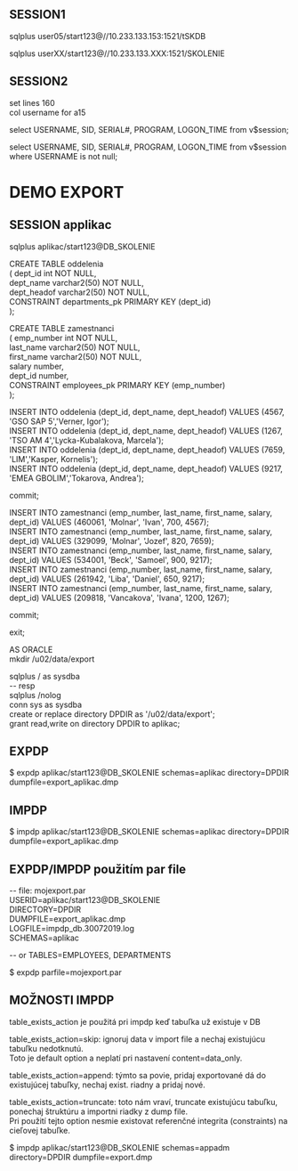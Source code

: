 ## SESSION1
sqlplus user05/start123@//10.233.133.153:1521/tSKDB <br />

sqlplus userXX/start123@//10.233.133.XXX:1521/SKOLENIE <br />

## SESSION2
set lines 160 <br />
col username for a15 <br />

select USERNAME, SID, SERIAL#, PROGRAM, LOGON_TIME from v$session;  <br />

select USERNAME, SID, SERIAL#, PROGRAM, LOGON_TIME from v$session where USERNAME is not null;  <br />


# DEMO EXPORT

## SESSION applikac

sqlplus aplikac/start123@DB_SKOLENIE <br />

CREATE TABLE oddelenia <br />
( dept_id int NOT NULL, <br />
  dept_name varchar2(50) NOT NULL, <br />
  dept_headof varchar2(50) NOT NULL, <br />
  CONSTRAINT departments_pk PRIMARY KEY (dept_id) <br />
); <br />


CREATE TABLE zamestnanci <br />
( emp_number int NOT NULL, <br />
  last_name varchar2(50) NOT NULL, <br />
  first_name varchar2(50) NOT NULL, <br />
  salary number, <br />
  dept_id number, <br />
  CONSTRAINT employees_pk PRIMARY KEY (emp_number) <br />
); <br />

 
INSERT INTO oddelenia (dept_id, dept_name, dept_headof) VALUES (4567, 'GSO SAP 5','Verner, Igor'); <br />
INSERT INTO oddelenia (dept_id, dept_name, dept_headof) VALUES (1267, 'TSO AM 4','Lycka-Kubalakova, Marcela'); <br />
INSERT INTO oddelenia (dept_id, dept_name, dept_headof) VALUES (7659, 'LIM','Kasper, Kornelis'); <br />
INSERT INTO oddelenia (dept_id, dept_name, dept_headof) VALUES (9217, 'EMEA GBOLIM','Tokarova, Andrea'); <br />

commit; <br />


INSERT INTO zamestnanci (emp_number, last_name, first_name, salary, dept_id) VALUES (460061, 'Molnar', 'Ivan', 700, 4567); <br />
INSERT INTO zamestnanci (emp_number, last_name, first_name, salary, dept_id) VALUES (329099, 'Molnar', 'Jozef', 820, 7659); <br />
INSERT INTO zamestnanci (emp_number, last_name, first_name, salary, dept_id) VALUES (534001, 'Beck', 'Samoel', 900, 9217); <br />
INSERT INTO zamestnanci (emp_number, last_name, first_name, salary, dept_id) VALUES (261942, 'Liba', 'Daniel', 650, 9217); <br />
INSERT INTO zamestnanci (emp_number, last_name, first_name, salary, dept_id) VALUES (209818, 'Vancakova', 'Ivana', 1200, 1267); <br />

commit; <br />

exit; <br />


AS ORACLE <br />
mkdir /u02/data/export <br />

sqlplus / as sysdba <br />
-- resp <br />
sqlplus /nolog  <br />
conn sys as sysdba <br />
create or replace directory DPDIR as '/u02/data/export'; <br />
grant read,write on directory  DPDIR to aplikac; <br />

## EXPDP
$ expdp aplikac/start123@DB_SKOLENIE schemas=aplikac directory=DPDIR dumpfile=export_aplikac.dmp <br />

## IMPDP
$ impdp aplikac/start123@DB_SKOLENIE schemas=aplikac directory=DPDIR dumpfile=export_aplikac.dmp <br />

## EXPDP/IMPDP použitím par file 
-- file: mojexport.par  <br />
USERID=aplikac/start123@DB_SKOLENIE <br />
DIRECTORY=DPDIR <br />
DUMPFILE=export_aplikac.dmp <br />
LOGFILE=impdp_db.30072019.log <br />
SCHEMAS=aplikac <br />

-- or TABLES=EMPLOYEES, DEPARTMENTS <br />

$ expdp parfile=mojexport.par <br />

## MOŽNOSTI IMPDP 
table_exists_action je použitá pri impdp keď tabuľka už existuje v DB <br />

table_exists_action=skip: ignoruj data v import file a nechaj existujúcu tabuľku nedotknutú.  <br />
                          Toto je default option a neplatí pri nastavení content=data_only.   <br />

table_exists_action=append: týmto sa povie, pridaj exportované dá do existujúcej tabuľky, nechaj exist. riadny a pridaj nové. <br />

table_exists_action=truncate: toto nám vraví, truncate existujúcu tabuľku, ponechaj štruktúru a importni riadky z dump file.  <br />
                              Pri použití tejto option nesmie existovat referenčné integrita (constraints) na cieľovej tabuľke. <br />


$ impdp aplikac/start123@DB_SKOLENIE schemas=appadm directory=DPDIR dumpfile=export.dmp <br />
